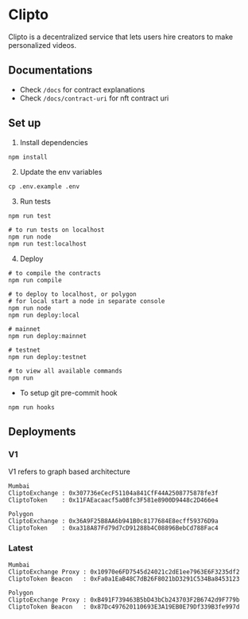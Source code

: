 # Clipto

Clipto is a decentralized service that lets users hire creators to make personalized videos.

## Documentations

- Check `/docs` for contract explanations
- Check `/docs/contract-uri` for nft contract uri

## Set up

1. Install dependencies

```
npm install
```

2. Update the env variables

```
cp .env.example .env
```

3. Run tests

```
npm run test

# to run tests on localhost
npm run node
npm run test:localhost
```

4. Deploy

```
# to compile the contracts
npm run compile

# to deploy to localhost, or polygon
# for local start a node in separate console
npm run node
npm run deploy:local

# mainnet
npm run deploy:mainnet

# testnet
npm run deploy:testnet

# to view all available commands
npm run
```

- To setup git pre-commit hook

```
npm run hooks
```

## Deployments

### V1

V1 refers to graph based architecture

```
Mumbai
CliptoExchange : 0x307736eCecF51104a841CfF44A2508775878fe3f
CliptoToken    : 0x11FAEacaacf5a0Bfc3F581e8900D9448c2D466e4
```

```
Polygon
CliptoExchange : 0x36A9F25B8AA6b941B0c8177684E8ecff59376D9a
CliptoToken    : 0xa318A87Fd79d7cD91288b4C08896BebCd788Fac4
```

### Latest

```
Mumbai
CliptoExchange Proxy : 0x10970e6FD7545d24021c2dE1ee7963E6F3235df2
CliptoToken Beacon   : 0xFa0a1EaB48C7dB26F8021bD3291C534Ba8453123
```

```
Polygon
CliptoExchange Proxy : 0xB491F739463B5bD43bCb243703F2B6742d9F779b
CliptoToken Beacon   : 0x87Dc497620110693E3A19EB0E79Df339B3fe997d
```
